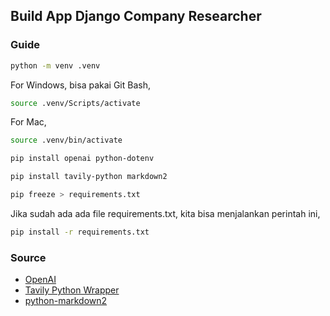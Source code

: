 ## Build App Django Company Researcher
### Guide

```bash
python -m venv .venv
```
For Windows, bisa pakai Git Bash,
```bash
source .venv/Scripts/activate
```
For Mac,
```bash
source .venv/bin/activate
```

```bash
pip install openai python-dotenv
```

```bash
pip install tavily-python markdown2
```

```bash
pip freeze > requirements.txt
```
Jika sudah ada ada file requirements.txt, kita bisa menjalankan perintah ini,
```bash
pip install -r requirements.txt
```

### Source
- [OpenAI](https://pypi.org/project/openai/)
- [Tavily Python Wrapper](https://github.com/tavily-ai/tavily-python)
- [python-markdown2](https://github.com/trentm/python-markdown2)